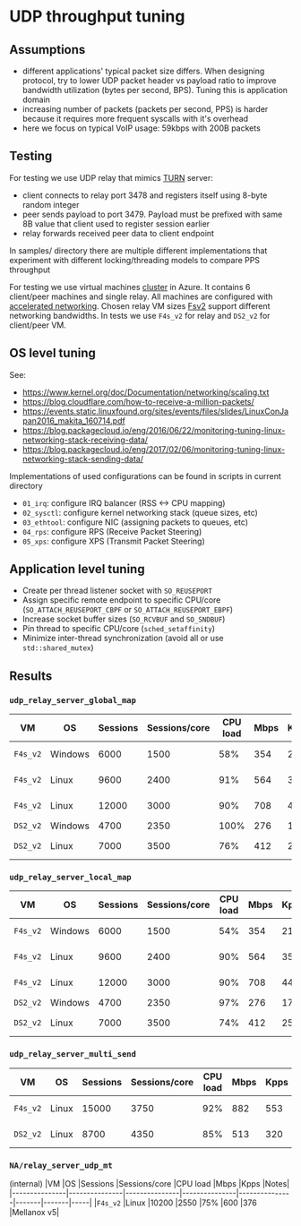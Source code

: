# UDP throughput tuning


## Assumptions
* different applications' typical packet size differs. When designing
  protocol, try to lower UDP packet header vs payload ratio to improve
  bandwidth utilization (bytes per second, BPS). Tuning this is application
  domain
* increasing number of packets (packets per second, PPS) is harder because it
  requires more frequent syscalls with it's overhead
* here we focus on typical VoIP usage: 59kbps with 200B packets


## Testing
For testing we use UDP relay that mimics [TURN](https://tools.ietf.org/html/rfc5766) server:
* client connects to relay port 3478 and registers itself using 8-byte random integer
* peer sends payload to port 3479. Payload must be prefixed with same 8B value
  that client used to register session earlier
* relay forwards received peer data to client endpoint

In samples/ directory there are multiple different implementations that
experiment with different locking/threading models to compare PPS throughput

For testing we use virtual machines [cluster](https://github.com/svens/bicep)
in Azure. It contains 6 client/peer machines and single relay. All machines
are configured with [accelerated networking](https://azure.microsoft.com/en-us/blog/maximize-your-vm-s-performance-with-accelerated-networking-now-generally-available-for-both-windows-and-linux/).
Chosen relay VM sizes
[Fsv2](https://docs.microsoft.com/en-us/azure/virtual-machines/fsv2-series)
support different networking bandwidths. In tests we use `F4s_v2` for relay
and `DS2_v2` for client/peer VM.


## OS level tuning
See:
* https://www.kernel.org/doc/Documentation/networking/scaling.txt
* https://blog.cloudflare.com/how-to-receive-a-million-packets/
* https://events.static.linuxfound.org/sites/events/files/slides/LinuxConJapan2016_makita_160714.pdf
* https://blog.packagecloud.io/eng/2016/06/22/monitoring-tuning-linux-networking-stack-receiving-data/
* https://blog.packagecloud.io/eng/2017/02/06/monitoring-tuning-linux-networking-stack-sending-data/

Implementations of used configurations can be found in scripts in current directory
* `01_irq`: configure IRQ balancer (RSS <-> CPU mapping)
* `02_sysctl`: configure kernel networking stack (queue sizes, etc)
* `03_ethtool`: configure NIC (assigning packets to queues, etc)
* `04_rps`: configure RPS (Receive Packet Steering)
* `05_xps`: configure XPS (Transmit Packet Steering)


## Application level tuning
* Create per thread listener socket with `SO_REUSEPORT`
* Assign specific remote endpoint to specific CPU/core (`SO_ATTACH_REUSEPORT_CBPF` or `SO_ATTACH_REUSEPORT_EBPF`)
* Increase socket buffer sizes (`SO_RCVBUF` and `SO_SNDBUF`)
* Pin thread to specific CPU/core (`sched_setaffinity`)
* Minimize inter-thread synchronization (avoid all or use `std::shared_mutex`)


## Results

### `udp_relay_server_global_map`
|VM		|OS		|Sessions	|Sessions/core	|CPU load	|Mbps	|Kpps	|Notes|
|---------------|---------------|---------------|---------------|---------------|-------|-------|-----|
|`F4s_v2`	|Windows	|6000		|1500		|58%		|354	|218	|2 cores at 100%|
|`F4s_v2`	|Linux		|9600		|2400		|91%		|564	|354	|Mellanox v4|
|`F4s_v2`	|Linux		|12000		|3000		|90%		|708	|442	|Mellanox v5|
|`DS2_v2`	|Windows	|4700		|2350		|100%		|276	|173	||
|`DS2_v2`	|Linux		|7000		|3500		|76%		|412	|258	|Mellanox v5|


### `udp_relay_server_local_map`
|VM		|OS		|Sessions	|Sessions/core	|CPU load	|Mbps	|Kpps	|Notes|
|---------------|---------------|---------------|---------------|---------------|-------|-------|-----|
|`F4s_v2`	|Windows	|6000		|1500		|54%		|354	|218	|2 cores at 100%|
|`F4s_v2`	|Linux		|9600		|2400		|90%		|564	|354	|Mellanox v4|
|`F4s_v2`	|Linux		|12000		|3000		|90%		|708	|442	|Mellanox v5|
|`DS2_v2`	|Windows	|4700		|2350		|97%		|276	|173	||
|`DS2_v2`	|Linux		|7000		|3500		|74%		|412	|258	|Mellanox v5|


### `udp_relay_server_multi_send`
|VM		|OS		|Sessions	|Sessions/core	|CPU load	|Mbps	|Kpps	|Notes|
|---------------|---------------|---------------|---------------|---------------|-------|-------|-----|
|`F4s_v2`	|Linux		|15000		|3750		|92%		|882	|553	|Mellanox v5|
|`DS2_v2`	|Linux		|8700		|4350		|85%		|513	|320	|Mellanox v5|


### `NA/relay_server_udp_mt`
(internal)
|VM		|OS		|Sessions	|Sessions/core	|CPU load	|Mbps	|Kpps	|Notes|
|---------------|---------------|---------------|---------------|---------------|-------|-------|-----|
|`F4s_v2`	|Linux		|10200		|2550		|75%		|600	|376	|Mellanox v5|
